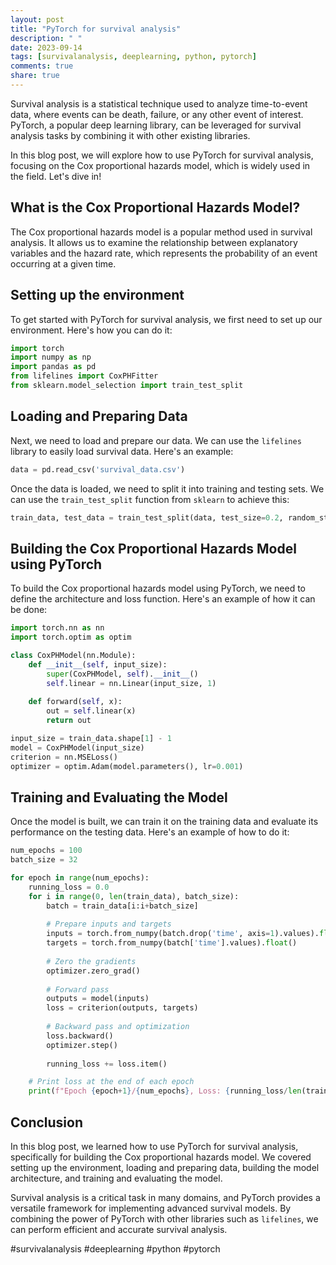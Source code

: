 ```yaml
---
layout: post
title: "PyTorch for survival analysis"
description: " "
date: 2023-09-14
tags: [survivalanalysis, deeplearning, python, pytorch]
comments: true
share: true
---
```


Survival analysis is a statistical technique used to analyze time-to-event data, where events can be death, failure, or any other event of interest. PyTorch, a popular deep learning library, can be leveraged for survival analysis tasks by combining it with other existing libraries.

In this blog post, we will explore how to use PyTorch for survival analysis, focusing on the Cox proportional hazards model, which is widely used in the field. Let's dive in!

## What is the Cox Proportional Hazards Model?

The Cox proportional hazards model is a popular method used in survival analysis. It allows us to examine the relationship between explanatory variables and the hazard rate, which represents the probability of an event occurring at a given time.

## Setting up the environment

To get started with PyTorch for survival analysis, we first need to set up our environment. Here's how you can do it:

```python
import torch
import numpy as np
import pandas as pd
from lifelines import CoxPHFitter
from sklearn.model_selection import train_test_split
```

## Loading and Preparing Data

Next, we need to load and prepare our data. We can use the `lifelines` library to easily load survival data. Here's an example:

```python
data = pd.read_csv('survival_data.csv')
```

Once the data is loaded, we need to split it into training and testing sets. We can use the `train_test_split` function from `sklearn` to achieve this:

```python
train_data, test_data = train_test_split(data, test_size=0.2, random_state=42)
```

## Building the Cox Proportional Hazards Model using PyTorch

To build the Cox proportional hazards model using PyTorch, we need to define the architecture and loss function. Here's an example of how it can be done:

```python
import torch.nn as nn
import torch.optim as optim

class CoxPHModel(nn.Module):
    def __init__(self, input_size):
        super(CoxPHModel, self).__init__()
        self.linear = nn.Linear(input_size, 1)
        
    def forward(self, x):
        out = self.linear(x)
        return out

input_size = train_data.shape[1] - 1
model = CoxPHModel(input_size)
criterion = nn.MSELoss()
optimizer = optim.Adam(model.parameters(), lr=0.001)
```

## Training and Evaluating the Model

Once the model is built, we can train it on the training data and evaluate its performance on the testing data. Here's an example of how to do it:

```python
num_epochs = 100
batch_size = 32

for epoch in range(num_epochs):
    running_loss = 0.0
    for i in range(0, len(train_data), batch_size):
        batch = train_data[i:i+batch_size]
        
        # Prepare inputs and targets
        inputs = torch.from_numpy(batch.drop('time', axis=1).values).float()
        targets = torch.from_numpy(batch['time'].values).float()
        
        # Zero the gradients
        optimizer.zero_grad()
        
        # Forward pass
        outputs = model(inputs)
        loss = criterion(outputs, targets)
        
        # Backward pass and optimization
        loss.backward()
        optimizer.step()
        
        running_loss += loss.item()

    # Print loss at the end of each epoch
    print(f"Epoch {epoch+1}/{num_epochs}, Loss: {running_loss/len(train_data)}")
```

## Conclusion

In this blog post, we learned how to use PyTorch for survival analysis, specifically for building the Cox proportional hazards model. We covered setting up the environment, loading and preparing data, building the model architecture, and training and evaluating the model.

Survival analysis is a critical task in many domains, and PyTorch provides a versatile framework for implementing advanced survival models. By combining the power of PyTorch with other libraries such as `lifelines`, we can perform efficient and accurate survival analysis.

#survivalanalysis #deeplearning #python #pytorch